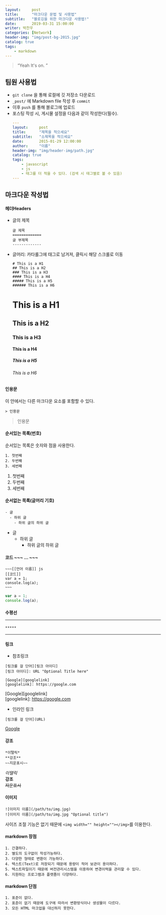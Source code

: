 ```yaml
---
layout:     post
title:      "마크다운 문법 및 사용법"
subtitle:   "블로깅을 위한 마크다운 사용법!"
date:       2019-03-31 15:00:00
writer: 박찬우
categories: [Network]
header-img: "img/post-bg-2015.jpg"
catalog: true
tags:
    - markdown
---
```


> “Yeah It's on. ”


## 팀원 사용법
- `git clone` 을 통해 로컬에 깃 저장소 다운로드
- `_post/` 에 Markdown file 작성 후 `commit`
- 이후 `push` 를 통해 블로그에 업로드
- 포스팅 작성 시, 게시물 설정을 다음과 같이 작성한다(필수).
	```yml
	---
	layout:     post
	title:      "제목을 적으세요"
	subtitle:   "소제목을 적으세요"
	date:       2015-01-29 12:00:00
	author:     "이름"
	header-img: "img/header-img/path.jpg"
	catalog: true
	tags:
		- javascript
		- js
		- 태그를 더 적을 수 있다. (검색 시 태그별로 볼 수 있음)
	---
	```

## 마크다운 작성법
#### 헤더Headers

* 글의 제목
    ```
	글 제목
	=============
    글 부제목
    -------------
    ```

* 글머리: 카타롤그에 태그로 남겨져, 클릭시 해당 스크롤로 이동
	```
	# This is a H1
	## This is a H2
	### This is a H3
	#### This is a H4
	##### This is a H5
	###### This is a H6
	```
	# This is a H1
	## This is a H2
	### This is a H3
	#### This is a H4
	##### This is a H5
	###### This is a H6

#### 인용문
이 안에서는 다른 마크다운 요소를 포함할 수 있다.

```
> 인용문
```
> 인용문

#### 순서있는 목록(번호)
순서있는 목록은 숫자와 점을 사용한다.
```
1. 첫번째
2. 두번째
3. 세번째
```
1. 첫번째
2. 두번째
3. 세번째

#### 순서없는 목록(글머리 기호)
```
- 글
  - 하위 글
    - 하위 글의 하위 글
```
- 글
  - 하위 글
    - 하위 글의 하위 글

#### 코드 ~~~ ... ~~~
```
~~~[[언어 이름]] js
[[코드]]
var a = 1;
console.log(a);
~~~
```

~~~js
var a = 1;
console.log(a);
~~~

#### 수평선 <hr/>
```
*****
```
*****


#### 링크
- 참조링크

```
[링크를 걸 단어][링크 아이디]
[링크 아이디]: URL "Optional Title here"

[Google][googlelink]
[googlelink]: https://google.com
```

[Google][googlelink]  
[googlelink]: https://google.com

- 인라인 링크

```
[링크를 걸 단어](URL)
```
[Google](https://google.com, "google link")

#### 강조
```
*이탤릭*
**강조**
~~지운표시~~
```

*이탤릭*  
**강조**  
~~지운표시~~  

#### 이미지

```
![이미지 이름](/path/to/img.jpg)
![이미지 이름](/path/to/img.jpg "Optional title")
```

사이즈 조절 기능은 없기 때문에 ```<img width="" height=""></img>```를 이용한다.

#### markdown 장점
	1. 간결하다.
	2. 별도의 도구없이 작성가능하다.
	3. 다양한 형태로 변환이 가능하다.
	4. 텍스트(Text)로 저장되기 때문에 용량이 적어 보관이 용이하다.
	5. 텍스트파일이기 때문에 버전관리시스템을 이용하여 변경이력을 관리할 수 있다.
	6. 지원하는 프로그램과 플랫폼이 다양하다.

#### markdown 단점
	1. 표준이 없다.
	2. 표준이 없기 때문에 도구에 따라서 변환방식이나 생성물이 다르다.
	3. 모든 HTML 마크업을 대신하지 못한다.


